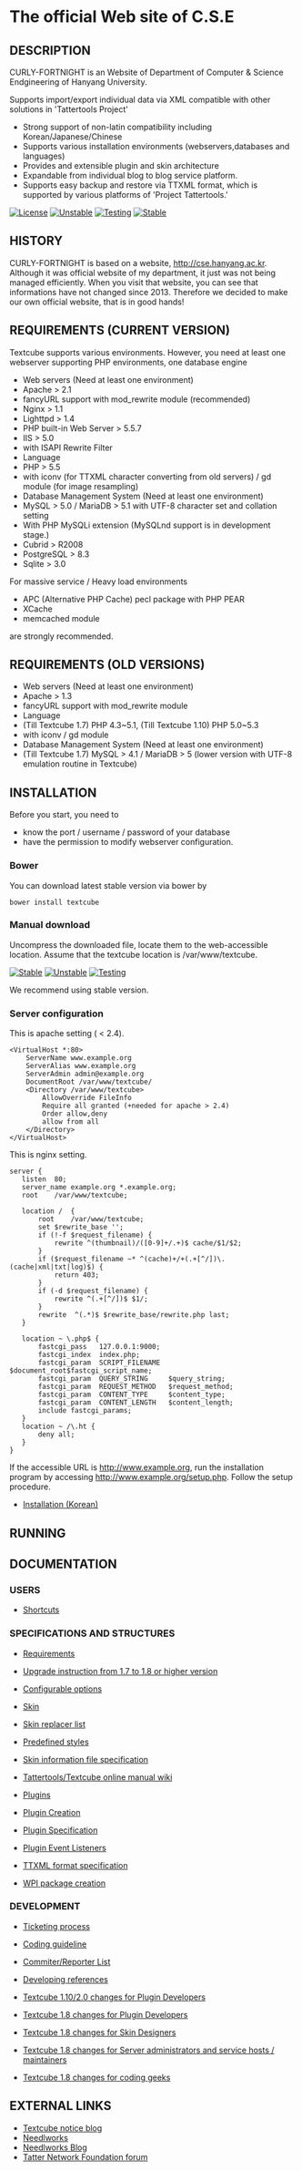 The official Web site of C.S.E
===============================================================

## DESCRIPTION

CURLY-FORTNIGHT is an Website of Department of Computer & Science Endgineering of Hanyang University.

Supports import/export individual data via XML compatible with other solutions in 'Tattertools Project'

* Strong support of non-latin compatibility including Korean/Japanese/Chinese
* Supports various installation environments (webservers,databases and languages)
* Provides and extensible plugin and skin architecture
* Expandable from individual blog to blog service platform.
* Supports easy backup and restore via TTXML format, which is supported by various platforms of 'Project Tattertools.'


[![License](https://img.shields.io/badge/license-GPLv2-green.svg)](http://www.gnu.org/licenses/gpl-2.0.html)
[![Unstable](https://img.shields.io/badge/unstable-2.0a4-red.svg)](https://github.com/Needlworks/Textcube/archive/latest-unstable.zip)
[![Testing](https://img.shields.io/badge/testing-1.10.10-green.svg)](https://github.com/Needlworks/Textcube/archive/latest-testing.zip)
[![Stable](https://img.shields.io/badge/stable-1.10.10-blue.svg)](https://github.com/Needlworks/Textcube/archive/latest-stable.zip)

## HISTORY

CURLY-FORTNIGHT is based on a website, http://cse.hanyang.ac.kr. Although it was official website of my department, it just was not being managed efficiently. When you visit that website, you can see that informations have not changed since 2013.
Therefore we decided to make our own official website, that is in good hands! 

## REQUIREMENTS (CURRENT VERSION)
Textcube supports various environments. However, you need at least one webserver supporting PHP environments, one database engine

* Web servers (Need at least one environment)
 * Apache > 2.1
  * fancyURL support with mod_rewrite module (recommended)
 * Nginx > 1.1
 * Lighttpd > 1.4
 * PHP built-in Web Server > 5.5.7
 * IIS > 5.0
  * with ISAPI Rewrite Filter
* Language
 * PHP > 5.5
  * with iconv (for TTXML character converting from old servers) / gd module (for image resampling)
* Database Management System (Need at least one environment)
 * MySQL > 5.0 / MariaDB > 5.1 with UTF-8 character set and collation setting
  * With PHP MySQLi extension (MySQLnd support is in development stage.)
 * Cubrid > R2008
 * PostgreSQL > 8.3
 * Sqlite > 3.0

For massive service / Heavy load environments

 * APC (Alternative PHP Cache) pecl package with PHP PEAR
 * XCache
 * memcached module

are strongly recommended.

## REQUIREMENTS (OLD VERSIONS)

* Web servers (Need at least one environment)
 * Apache > 1.3
  * fancyURL support with mod_rewrite module
* Language
 * (Till Textcube 1.7) PHP 4.3~5.1, (Till Textcube 1.10) PHP 5.0~5.3
  * with iconv / gd module
* Database Management System (Need at least one environment)
 * (Till Textcube 1.7) MySQL > 4.1 / MariaDB > 5 (lower version with UTF-8 emulation routine in Textcube)

## INSTALLATION

Before you start, you need to

* know the port / username / password of your database
* have the permission to modify webserver configuration.

### Bower

You can download latest stable version via bower by

```
bower install textcube

```

### Manual download

Uncompress the downloaded file, locate them to the web-accessible location. Assume that the textcube location is /var/www/textcube.

[![Stable](https://img.shields.io/badge/stable-1.10.7-blue.svg)](https://github.com/Needlworks/Textcube/archive/latest-stable.zip)
[![Unstable](https://img.shields.io/badge/unstable-2.0a2-red.svg)](https://github.com/Needlworks/Textcube/archive/latest-unstable.zip)
[![Testing](https://img.shields.io/badge/testing-1.10.8rc1-green.svg)](https://github.com/Needlworks/Textcube/archive/latest-testing.zip)

We recommend using stable version.

### Server configuration

This is apache setting ( < 2.4).

    <VirtualHost *:80>
        ServerName www.example.org
        ServerAlias www.example.org
        ServerAdmin admin@example.org
        DocumentRoot /var/www/textcube/
        <Directory /var/www/textcube>
            AllowOverride FileInfo
            Require all granted (+needed for apache > 2.4)
            Order allow,deny
            allow from all
        </Directory>
    </VirtualHost>

This is nginx setting.

    server {
       listen  80;
       server_name example.org *.example.org;
       root    /var/www/textcube;

       location /  {
           root    /var/www/textcube;
           set $rewrite_base '';
           if (!-f $request_filename) {
               rewrite ^(thumbnail)/([0-9]+/.+)$ cache/$1/$2;
           }
           if ($request_filename ~* ^(cache)+/+(.+[^/])\.(cache|xml|txt|log)$) {
               return 403;
           }
           if (-d $request_filename) {
               rewrite ^(.+[^/])$ $1/;
           }
           rewrite  ^(.*)$ $rewrite_base/rewrite.php last;
       }

       location ~ \.php$ {
           fastcgi_pass   127.0.0.1:9000;
           fastcgi_index  index.php;
           fastcgi_param  SCRIPT_FILENAME  $document_root$fastcgi_script_name;
           fastcgi_param  QUERY_STRING     $query_string;
           fastcgi_param  REQUEST_METHOD   $request_method;
           fastcgi_param  CONTENT_TYPE     $content_type;
           fastcgi_param  CONTENT_LENGTH   $content_length;
           include fastcgi_params;
       }
       location ~ /\.ht {
           deny all;
       }
    }

If the accessible URL is http://www.example.org, run the installation program by accessing http://www.example.org/setup.php. Follow the setup procedure.

* [Installation (Korean)](http://help.tattertools.com/ko/index.php?title=Getting_Started)

## RUNNING

## DOCUMENTATION

### USERS
* [Shortcuts](https://github.com/Needlworks/Textcube/wiki/shortCutList)


### SPECIFICATIONS AND STRUCTURES

* [Requirements](https://github.com/Needlworks/Textcube/wiki/requirements)

* [Upgrade instruction from 1.7 to 1.8 or higher version](https://github.com/Needlworks/Textcube/wiki/attentionOnInstallation)
* [Configurable options](https://github.com/Needlworks/Textcube/wiki/configOptions)

* [Skin](https://github.com/Needlworks/Textcube/wiki/SkinDocs)
* [Skin replacer list](https://github.com/Needlworks/Textcube/wiki/replacer)
* [Predefined styles](https://github.com/Needlworks/Textcube/wiki/skinpredefined)
* [Skin information file specification](https://github.com/Needlworks/Textcube/wiki/skin/index_xml)
* [Tattertools/Textcube online manual wiki](http://help.tattertools.com)

* [Plugins](https://github.com/Needlworks/Textcube/wiki/PluginDocs)
* [Plugin Creation](https://github.com/Needlworks/Textcube/wiki/PluginIntroduction)
* [Plugin Specification](https://github.com/Needlworks/Textcube/wiki/pluginSpec)
* [Plugin Event Listeners](https://github.com/Needlworks/Textcube/wiki/pluginEvents)

* [TTXML format specification](https://github.com/Needlworks/Textcube/wiki/TTXML)
* [WPI package creation](https://github.com/Needlworks/Textcube/wiki/WPI)

### DEVELOPMENT
* [Ticketing process](https://github.com/Needlworks/Textcube/wiki/ticketProcess)
* [Coding guideline](https://github.com/Needlworks/Textcube/wiki/codingGuideline)
* [Commiter/Reporter List](https://github.com/Needlworks/Textcube/wiki/contributorList)

* [Developing references](https://github.com/Needlworks/Textcube/wiki/devReference)
* [Textcube 1.10/2.0 changes for Plugin Developers](https://docs.google.com/document/d/1oEBmbT5t7_wDzJLxLg9tfjAu2QULCW6E9I00nKzV6jw/pub)
* [Textcube 1.8 changes for Plugin Developers](http://docs.google.com/View?id=dgc24tzr_136ckbg4ngn)
* [Textcube 1.8 changes for Skin Designers](http://docs.google.com/View?id=dgc24tzr_138hhfbmwdg)
* [Textcube 1.8 changes for Server administrators and service hosts / maintainers](http://docs.google.com/View?id=dgc24tzr_137gr9xpdfb)
* [Textcube 1.8 changes for coding geeks](http://docs.google.com/View?id=dgc24tzr_140c9wz6nc5)

## EXTERNAL LINKS

* [Textcube notice blog](http://notice.textcube.org/ko)
* [Needlworks](http://www.needlworks.org)
* [Needlworks Blog](http://blog.needlworks.org)
* [Tatter Network Foundation forum](http://forum.tattersite.com/ko)
